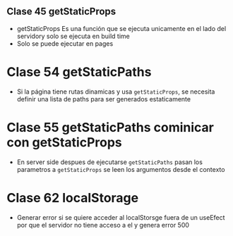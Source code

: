 ## Clase 45 getStaticProps

- getStaticProps Es una función que se ejecuta unicamente en el lado del servidory solo se ejecuta en build time
- Solo se puede ejecutar en pages

# Clase 54 getStaticPaths
- Si la página tiene rutas dinamicas y usa `getStaticProps`, se necesita definir una lista de paths para ser generados estaticamente

# Clase 55 getStaticPaths cominicar con getStaticProps
- En server side despues de ejecutarse `getStaticPaths` pasan los parametros a `getStaticProps` se leen los argumentos desde el contexto

# Clase 62 localStorage
- Generar error si se quiere acceder al localStorsge fuera de un useEfect por que el servidor no tiene acceso a el y genera error 500